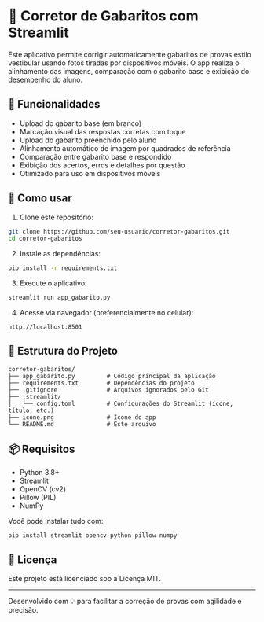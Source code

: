 # 📸 Corretor de Gabaritos com Streamlit

Este aplicativo permite corrigir automaticamente gabaritos de provas estilo vestibular usando fotos tiradas por dispositivos móveis. O app realiza o alinhamento das imagens, comparação com o gabarito base e exibição do desempenho do aluno.

## 🔧 Funcionalidades

- Upload do gabarito base (em branco)
- Marcação visual das respostas corretas com toque
- Upload do gabarito preenchido pelo aluno
- Alinhamento automático de imagem por quadrados de referência
- Comparação entre gabarito base e respondido
- Exibição dos acertos, erros e detalhes por questão
- Otimizado para uso em dispositivos móveis

## 🚀 Como usar

1. Clone este repositório:

```bash
git clone https://github.com/seu-usuario/corretor-gabaritos.git
cd corretor-gabaritos
```

2. Instale as dependências:

```bash
pip install -r requirements.txt
```

3. Execute o aplicativo:

```bash
streamlit run app_gabarito.py
```

4. Acesse via navegador (preferencialmente no celular):

```
http://localhost:8501
```

## 📁 Estrutura do Projeto

```
corretor-gabaritos/
├── app_gabarito.py         # Código principal da aplicação
├── requirements.txt        # Dependências do projeto
├── .gitignore              # Arquivos ignorados pelo Git
├── .streamlit/
│   └── config.toml         # Configurações do Streamlit (ícone, título, etc.)
├── icone.png               # Ícone do app
└── README.md               # Este arquivo
```

## 📦 Requisitos

- Python 3.8+
- Streamlit
- OpenCV (cv2)
- Pillow (PIL)
- NumPy

Você pode instalar tudo com:

```bash
pip install streamlit opencv-python pillow numpy
```

## 📝 Licença

Este projeto está licenciado sob a Licença MIT.

---

Desenvolvido com 💡 para facilitar a correção de provas com agilidade e precisão.
